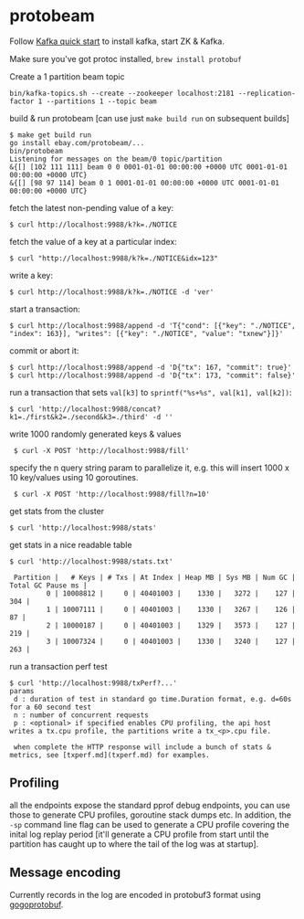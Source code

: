 # protobeam

Follow [Kafka quick start](https://kafka.apache.org/quickstart) to install kafka, start ZK & Kafka.

Make sure you've got protoc installed, `brew install protobuf`

Create a 1 partition beam topic

	bin/kafka-topics.sh --create --zookeeper localhost:2181 --replication-factor 1 --partitions 1 --topic beam

build & run protobeam [can use just `make build run` on subsequent builds]

	$ make get build run
	go install ebay.com/protobeam/...
	bin/protobeam
	Listening for messages on the beam/0 topic/partition
	&{[] [102 111 111] beam 0 0 0001-01-01 00:00:00 +0000 UTC 0001-01-01 00:00:00 +0000 UTC}
	&{[] [98 97 114] beam 0 1 0001-01-01 00:00:00 +0000 UTC 0001-01-01 00:00:00 +0000 UTC}


fetch the latest non-pending value of a key:

    $ curl http://localhost:9988/k?k=./NOTICE

fetch the value of a key at a particular index:

    $ curl "http://localhost:9988/k?k=./NOTICE&idx=123"

write a key:

    $ curl http://localhost:9988/k?k=./NOTICE -d 'ver'

start a transaction:

    $ curl http://localhost:9988/append -d 'T{"cond": [{"key": "./NOTICE", "index": 163}], "writes": [{"key": "./NOTICE", "value": "txnew"}]}'

commit or abort it:

    $ curl http://localhost:9988/append -d 'D{"tx": 167, "commit": true}'
    $ curl http://localhost:9988/append -d 'D{"tx": 173, "commit": false}'

run a transaction that sets `val[k3]` to `sprintf("%s+%s", val[k1], val[k2])`:

    $ curl 'http://localhost:9988/concat?k1=./first&k2=./second&k3=./third' -d ''

write 1000 randomly generated keys & values

	 $ curl -X POST 'http://localhost:9988/fill'
 
specify the n query string param to parallelize it, e.g. this will insert 1000 x 10 key/values using 10 goroutines.

	 $ curl -X POST 'http://localhost:9988/fill?n=10'

get stats from the cluster

	$ curl 'http://localhost:9988/stats'

get stats in a nice readable table

	$ curl 'http://localhost:9988/stats.txt'

     Partition |   # Keys | # Txs | At Index | Heap MB | Sys MB | Num GC | Total GC Pause ms |
             0 | 10008812 |     0 | 40401003 |    1330 |   3272 |    127 |               304 |
             1 | 10007111 |     0 | 40401003 |    1330 |   3267 |    126 |                87 |
             2 | 10000187 |     0 | 40401003 |    1329 |   3573 |    127 |               219 |
             3 | 10007324 |     0 | 40401003 |    1330 |   3240 |    127 |               263 |

run a transaction perf test

	$ curl 'http://localhost:9988/txPerf?...'
	params
	 d : duration of test in standard go time.Duration format, e.g. d=60s for a 60 second test
	 n : number of concurrent requests
	 p : <optional> if specified enables CPU profiling, the api host writes a tx.cpu profile, the partitions write a tx_<p>.cpu file.
	 
	 when complete the HTTP response will include a bunch of stats & metrics, see [txperf.md](txperf.md) for examples.


## Profiling

all the endpoints expose the standard pprof debug endpoints, you can use those to generate CPU profiles, goroutine stack dumps etc.
In addition, the `-sp` command line flag can be used to generate a CPU profile covering the inital log replay period [it'll generate
a CPU profile from start until the partition has caught up to where the tail of the log was at startup].

## Message encoding

Currently records in the log are encoded in protobuf3 format using [gogoprotobuf](https://github.com/gogo/protobuf).
